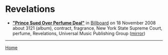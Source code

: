 # Revelations

 - [**"Prince Sued Over Perfume Deal"**](https://www.billboard.com/articles/business/266253/prince-sued-over-perfume-deal) in [Billboard](https://www.billboard.com/) on 18 November 2008 about 3121 (album), contract, fragrance, New York State Supreme Court, perfume, Revelations, Universal Music Publishing Group ([mirror](https://web.archive.org/web/*/https://www.billboard.com/articles/business/266253/prince-sued-over-perfume-deal))

----

[Home](../)
